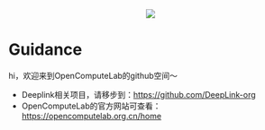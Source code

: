 <div align=center>
<img src="recourse/deepLink_logo.png">
</div>

# Guidance

hi，欢迎来到OpenComputeLab的github空间～ 

* Deeplink相关项目，请移步到：https://github.com/DeepLink-org
* OpenComputeLab的官方网站可查看：https://opencomputelab.org.cn/home
